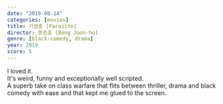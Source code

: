 ```yaml
---
date: "2019-08-14"
categories: [movies]
title: 기생충 [Parasite]
director: 봉준호 [Bong Joon-ho]
genre: [black-comedy, drama]
year: 2019
score: 5
---
```


I loved it.  
It's weird, funny and exceptionally well scripted.  
A superb take on class warfare that flits between thriller, drama and black comedy with ease and that kept me glued to the screen.
